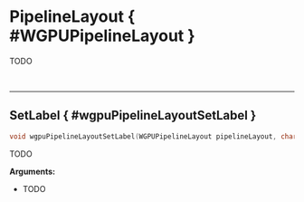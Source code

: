 

# PipelineLayout { #WGPUPipelineLayout }


TODO




<br/><!-- poor man's styling, just for the demo before we use a non default theme -->
***

## SetLabel { #wgpuPipelineLayoutSetLabel }

```C
void wgpuPipelineLayoutSetLabel(WGPUPipelineLayout pipelineLayout, char const * label)
```


TODO


**Arguments:**

 - TODO



